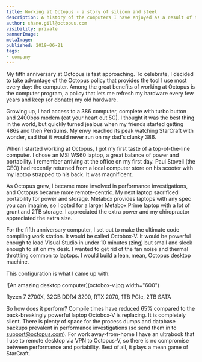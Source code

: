 ```yaml
---
title: Working at Octopus - a story of silicon and steel
description: A history of the computers I have enjoyed as a result of the Octopus Deploy computer policy.
author: shane.gill@octopus.com
visibility: private
bannerImage: 
metaImage: 
published: 2019-06-21
tags:
- company
---
```


My fifth anniversary at Octopus is fast approaching. To celebrate, I decided to take advantage of the Octopus policy that provides the tool I use most every day: the computer. Among the great benefits of working at Octopus is the computer program, a policy that lets me refresh my hardware every few years and keep (or donate) my old hardware.

Growing up, I had access to a 386 computer, complete with turbo button and 2400bps modem (eat your heart out 5G). I thought it was the best thing in the world, but quickly turned jealous when my friends started getting 486s and then Pentiums. My envy reached its peak watching StarCraft with wonder, sad that it would never run on my dad's clunky 386.

When I started working at Octopus, I got my first taste of a top-of-the-line computer. I chose an MSI WS60 laptop, a great balance of power and portability. I remember arriving at the office on my first day. Paul Stovell (the CEO) had recently returned from a local computer store on his scooter with my laptop strapped to his back. It was magnificent.

As Octopus grew, I became more involved in performance investigations, and Octopus became more remote-centric. My next laptop sacrificed portability for power and storage. Metabox provides laptops with any spec you can imagine, so I opted for a larger Metabox Prime laptop with a lot of grunt and 2TB storage. I appreciated the extra power and my chiropractor appreciated the extra size.

For the fifth anniversary computer, I set out to make the ultimate code compiling work station. It would be called Octobox-V. It would be powerful enough to load Visual Studio in under 10 minutes (zing) but small and sleek enough to sit on my desk. I wanted to get rid of the fan noise and thermal throttling common to laptops. I would build a lean, mean, Octopus desktop machine.

This configuration is what I came up with:

![An amazing desktop computer](octobox-v.jpg width="600")

Ryzen 7 2700X, 32GB DDR4 3200, RTX 2070, 1TB PCIe, 2TB SATA

So how does it perform? Compile times have reduced 65% compared to the back-breakingly powerful laptop Octobox-V is replacing. It is completely silent. There is plenty of space for the process dumps and database backups prevalent in performance investigations (so send them in to support@octopus.com). For work away-from-home I have an ultrabook that I use to remote desktop via VPN to Octopus-V, so there is no compromise between performance and portability. Best of all, it plays a mean game of StarCraft.